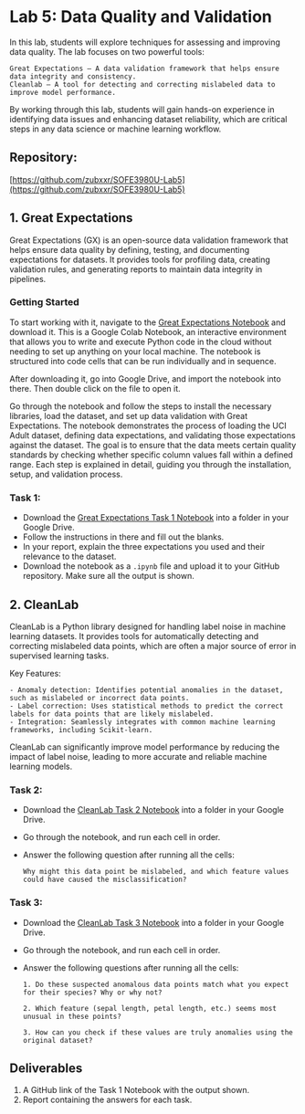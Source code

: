 # Lab 5: Data Quality and Validation

In this lab, students will explore techniques for assessing and improving data quality. The lab focuses on two powerful tools:

    Great Expectations – A data validation framework that helps ensure data integrity and consistency.
    Cleanlab – A tool for detecting and correcting mislabeled data to improve model performance.

By working through this lab, students will gain hands-on experience in identifying data issues and enhancing dataset reliability, which are critical steps in any data science or machine learning workflow.

## Repository:   
[https://github.com/zubxxr/SOFE3980U-Lab5](https://github.com/zubxxr/SOFE3980U-Lab5) 

## 1. Great Expectations

Great Expectations (GX) is an open-source data validation framework that helps ensure data quality by defining, testing, and documenting expectations for datasets. It provides tools for profiling data, creating validation rules, and generating reports to maintain data integrity in pipelines.

### Getting Started
To start working with it, navigate to the [Great Expectations Notebook](https://github.com/zubxxr/SOFE3980U-Lab5/blob/main/Great_Expectations.ipynb) and download it. This is a Google Colab Notebook, an interactive environment that allows you to write and execute Python code in the cloud without needing to set up anything on your local machine. The notebook is structured into code cells that can be run individually and in sequence.

After downloading it, go into Google Drive, and import the notebook into there. Then double click on the file to open it.

Go through the notebook and follow the steps to install the necessary libraries, load the dataset, and set up data validation with Great Expectations. The notebook demonstrates the process of loading the UCI Adult dataset, defining data expectations, and validating those expectations against the dataset. The goal is to ensure that the data meets certain quality standards by checking whether specific column values fall within a defined range. Each step is explained in detail, guiding you through the installation, setup, and validation process.


### Task 1:
- Download the [Great Expectations Task 1 Notebook](https://github.com/zubxxr/SOFE3980U-Lab5/blob/main/Great_Expectations_Task.ipynb) into a folder in your Google Drive.
- Follow the instructions in there and fill out the blanks.
- In your report, explain the three expectations you used and their relevance to the dataset.
- Download the notebook as a `.ipynb` file and upload it to your GitHub repository. Make sure all the output is shown.


## 2. CleanLab

CleanLab is a Python library designed for handling label noise in machine learning datasets. It provides tools for automatically detecting and correcting mislabeled data points, which are often a major source of error in supervised learning tasks.

Key Features:

    - Anomaly detection: Identifies potential anomalies in the dataset, such as mislabeled or incorrect data points.
    - Label correction: Uses statistical methods to predict the correct labels for data points that are likely mislabeled.
    - Integration: Seamlessly integrates with common machine learning frameworks, including Scikit-learn.

CleanLab can significantly improve model performance by reducing the impact of label noise, leading to more accurate and reliable machine learning models.


### Task 2:
- Download the [CleanLab Task 2 Notebook](https://github.com/zubxxr/SOFE3980U-Lab5/blob/main/CleanLab_Task2.ipynb) into a folder in your Google Drive.
- Go through the notebook, and run each cell in order.
- Answer the following question after running all the cells:
  
  `Why might this data point be mislabeled, and which feature values could have caused the misclassification?`

### Task 3:
- Download the [CleanLab Task 3 Notebook](https://github.com/zubxxr/SOFE3980U-Lab5/blob/main/CleanLab_Task3.ipynb) into a folder in your Google Drive.
- Go through the notebook, and run each cell in order.
- Answer the following questions after running all the cells:
  
  `1. Do these suspected anomalous data points match what you expect for their species? Why or why not?`
  
  `2. Which feature (sepal length, petal length, etc.) seems most unusual in these points?`
  
  `3. How can you check if these values are truly anomalies using the original dataset?`

## Deliverables
1. A GitHub link of the Task 1 Notebook with the output shown.
2. Report containing the answers for each task.
